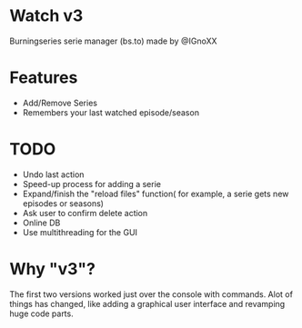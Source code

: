 # Watch v3
Burningseries serie manager (bs.to)
made by @IGnoXX

# Features
- Add/Remove Series
- Remembers your last watched episode/season

# TODO
- Undo last action
- Speed-up process for adding a serie
- Expand/finish the "reload files" function( for example, a serie gets new episodes or seasons)
- Ask user to confirm delete action
- Online DB
- Use multithreading for the GUI

# Why "v3"?
The first two versions worked just over the console with commands. 
Alot of things has changed, like adding a graphical user interface and revamping huge code parts.
